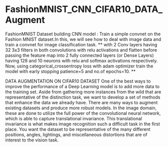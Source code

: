 # FashionMNIST_CNN_CIFAR10_DATA_Augment


FashionMNIST Dataset building CNN model :
Train a simple convnet on the Fashion MNIST dataset.In this, we will see how to deal with image data and train a convnet for image classification task.
** with 2 Conv layers having 32 3x3 filters in both convolutions with relu activations and flatten before passing the feature map into 2 fully connected layers (or Dense Layers) having 128 and 10 neurons with relu and softmax activations respectively. Now, using categorical_crossentropy loss with adam optimizer train the model with early stopping patience=5 and no.of epochs=10. **



DATA AUGMENTATION ON CIFAR10 DATASET
One of the best ways to improve the performance of a Deep Learning model is to add more data to the training set. Aside from gathering more instances from the wild that are representative of the distinction task, we want to develop a set of methods that enhance the data we already have. There are many ways to augment existing datasets and produce more robust models. In the image domain, these are done to utilize the full power of the convolutional neural network, which is able to capture translational invariance. This translational invariance is what makes image recognition such a difficult task in the first place. You want the dataset to be representative of the many different positions, angles, lightings, and miscellaneous distortions that are of interest to the vision task.
